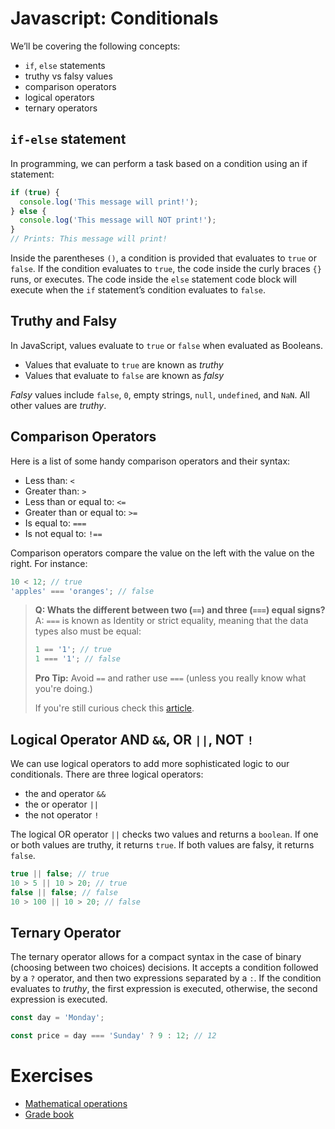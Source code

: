# Javascript: Conditionals

We’ll be covering the following concepts:

- `if`, `else` statements
- truthy vs falsy values
- comparison operators
- logical operators
- ternary operators

## `if-else` statement

In programming, we can perform a task based on a condition using an if statement:

```js
if (true) {
  console.log('This message will print!');
} else {
  console.log('This message will NOT print!');
}
// Prints: This message will print!
```

Inside the parentheses `()`, a condition is provided that evaluates to `true` or `false`.
If the condition evaluates to `true`, the code inside the curly braces `{}` runs, or executes.
The code inside the `else` statement code block will execute when the `if` statement’s condition evaluates to `false`.

## Truthy and Falsy

In JavaScript, values evaluate to `true` or `false` when evaluated as Booleans.

- Values that evaluate to `true` are known as _truthy_
- Values that evaluate to `false` are known as _falsy_

_Falsy_ values include `false`, `0`, empty strings, `null`, `undefined`, and `NaN`. All other values are _truthy_.

## Comparison Operators

Here is a list of some handy comparison operators and their syntax:

- Less than: `<`
- Greater than: `>`
- Less than or equal to: `<=`
- Greater than or equal to: `>=`
- Is equal to: `===`
- Is not equal to: `!==`

Comparison operators compare the value on the left with the value on the right. For instance:

```js
10 < 12; // true
'apples' === 'oranges'; // false
```

> **Q: Whats the different between two (`==`) and three (`===`) equal signs?** <br/>
> A: `===` is known as Identity or strict equality, meaning that the data types also must be equal:
>
> ```js
> 1 == '1'; // true
> 1 === '1'; // false
> ```
>
> **Pro Tip:** Avoid `==` and rather use `===` (unless you really know what you're doing.)
>
> If you're still curious check this [article](https://codeburst.io/javascript-double-equals-vs-triple-equals-61d4ce5a121a).

## Logical Operator AND `&&`, OR `||`, NOT `!`

We can use logical operators to add more sophisticated logic to our conditionals. There are three logical operators:

- the and operator `&&`
- the or operator `||`
- the not operator `!`

The logical OR operator `||` checks two values and returns a `boolean`. If one or both values are truthy, it returns `true`. If both values are falsy, it returns `false`.

```js
true || false; // true
10 > 5 || 10 > 20; // true
false || false; // false
10 > 100 || 10 > 20; // false
```

## Ternary Operator

The ternary operator allows for a compact syntax in the case of binary (choosing between two choices) decisions. It accepts a condition followed by a `?` operator, and then two expressions separated by a `:`. If the condition evaluates to _truthy_, the first expression is executed, otherwise, the second expression is executed.

```js
const day = 'Monday';

const price = day === 'Sunday' ? 9 : 12; // 12
```

# Exercises

- [Mathematical operations](https://www.codewars.com/kata/57356c55867b9b7a60000bd7/train/javascript)
- [Grade book](https://www.codewars.com/kata/55cbd4ba903825f7970000f5/train/javascript)
